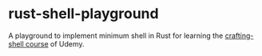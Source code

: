 # rust-shell-playground
A playground to implement minimum shell in Rust for learning the [crafting-shell course](https://www.udemy.com/course/crafting-shell/) of Udemy.
